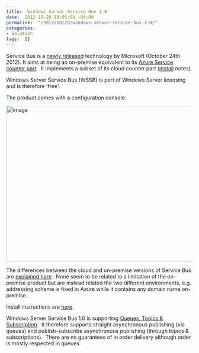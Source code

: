 ```yaml
---
title:  Windows Server Service Bus 1.0
date:  2012-10-29 19:05:00 -04:00
permalink:  "/2012/10/29/windows-server-service-bus-1-0/"
categories:
- Solution
tags:  []
---
```

<p>Service Bus is a <a href="http://blogs.msdn.com/b/windowsazure/archive/2012/10/24/announcing-public-availability-of-service-bus-for-windows-server-service-bus-1-0.aspx">newly released</a> technology by Microsoft (October 24th 2012). It aims at being an on-premise equivalent to its <a href="http://msdn.microsoft.com/en-us/library/ee732537.aspx">Azure Service counter part</a>.&#160; It implements a subset of its cloud counter part (<a href="http://www.microsoft.com/en-us/download/details.aspx?id=35374">install</a> notes).</p>  <p>Windows Server Service Bus (WSSB) is part of Windows Server licensing and is therefore 'free'.</p>  <p>The product comes with a configuration console:</p>  <p><a href="http://vincentlauzon.files.wordpress.com/2012/10/image.png"><img style="background-image:none;border-bottom:0;border-left:0;padding-left:0;padding-right:0;display:inline;border-top:0;border-right:0;padding-top:0;" title="image" border="0" alt="image" src="http://vincentlauzon.files.wordpress.com/2012/10/image_thumb.png" width="691" height="422" /></a></p>  <p>The differences between the cloud and on-premise versions of Service Bus are <a href="http://msdn.microsoft.com/en-us/library/jj193027(v=azure.10).aspx">explained here</a>.&#160; None seem to be related to a limitation of the on-premise product but are instead related the two different environments, e.g. addressing scheme is fixed in Azure while it contains any domain name on-premise.</p>  <p>Install instructions are <a href="http://msdn.microsoft.com/en-us/library/jj193021(v=azure.10)">here</a>.</p>  <p>Windows Server Service Bus 1.0 is supporting <a href="http://msdn.microsoft.com/en-us/library/jj193012(v=azure.10).aspx">Queues, Topics &amp; Subscription</a>.&#160; It therefore supports straight asynchronous publishing (via queues) and publish-subscribe asynchronous publishing (through topics &amp; subscriptions).&#160; There are no guarantees of in order delivery although order is mostly respected in queues.</p>